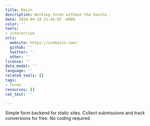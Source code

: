 ```yaml
---
title: Basin
description: Working forms without the hassle.
date: 2018-04-18 21:45:07 -0400
color: ''
tools:
- interaction
urls:
  website: https://usebasin.com/
  github: ''
  twitter: ''
  other: ''
license: ''
data_model: ''
language: ''
related_tools: []
tags:
- forms
resources: []
cat_test: ''

---
```

Simple form backend for static sites. Collect submissions and track conversions for free. No coding required.